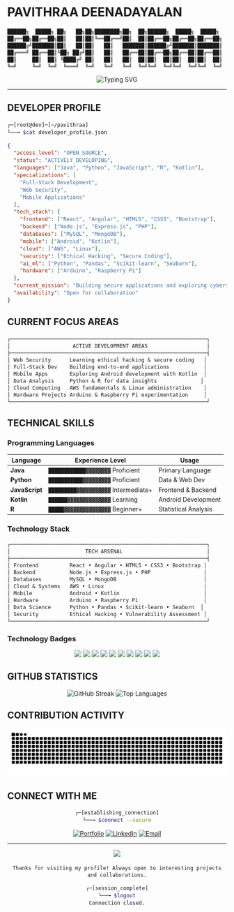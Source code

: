 # PAVITHRAA DEENADAYALAN

```
██████╗  █████╗ ██╗   ██╗██╗████████╗██╗  ██╗██████╗  █████╗  █████╗ 
██╔══██╗██╔══██╗██║   ██║██║╚══██╔══╝██║  ██║██╔══██╗██╔══██╗██╔══██╗
██████╔╝███████║██║   ██║██║   ██║   ███████║██████╔╝███████║███████║
██╔═══╝ ██╔══██║╚██╗ ██╔╝██║   ██║   ██╔══██║██╔══██╗██╔══██║██╔══██║
██║     ██║  ██║ ╚████╔╝ ██║   ██║   ██║  ██║██║  ██║██║  ██║██║  ██║
╚═╝     ╚═╝  ╚═╝  ╚═══╝  ╚═╝   ╚═╝   ╚═╝  ╚═╝╚═╝  ╚═╝╚═╝  ╚═╝╚═╝  ╚═╝
```

<div align="center">
  <img src="https://readme-typing-svg.herokuapp.com?font=Orbitron&weight=700&size=22&pause=1000&color=00FF41&center=true&vCenter=true&width=600&lines=FULL-STACK+DEVELOPER;CYBERSECURITY+ENTHUSIAST;CODE+ARCHITECT" alt="Typing SVG" />
</div>

---

## DEVELOPER PROFILE

```bash
┌─[root@dev]─[~/pavithraa]
└──╼ $cat developer_profile.json
```

```json
{
  "access_level": "OPEN_SOURCE",
  "status": "ACTIVELY_DEVELOPING",
  "languages": ["Java", "Python", "JavaScript", "R", "Kotlin"],
  "specializations": [
    "Full-Stack Development",
    "Web Security",
    "Mobile Applications"
  ],
  "tech_stack": {
    "frontend": ["React", "Angular", "HTML5", "CSS3", "Bootstrap"],
    "backend": ["Node.js", "Express.js", "PHP"],
    "databases": ["MySQL", "MongoDB"],
    "mobile": ["Android", "Kotlin"],
    "cloud": ["AWS", "Linux"],
    "security": ["Ethical Hacking", "Secure Coding"],
    "ai_ml": ["Python", "Pandas", "Scikit-learn", "Seaborn"],
    "hardware": ["Arduino", "Raspberry Pi"]
  },
  "current_mission": "Building secure applications and exploring cybersecurity",
  "availability": "Open for collaboration"
}
```

## CURRENT FOCUS AREAS

```
┌───────────────────────────────────────────────────────────────┐
│                    ACTIVE DEVELOPMENT AREAS                   │
├───────────────────────────────────────────────────────────────┤
│ Web Security      Learning ethical hacking & secure coding   │
│ Full-Stack Dev    Building end-to-end applications           │
│ Mobile Apps       Exploring Android development with Kotlin  │
│ Data Analysis     Python & R for data insights              │
│ Cloud Computing   AWS fundamentals & Linux administration    │
│ Hardware Projects Arduino & Raspberry Pi experimentation     │
└───────────────────────────────────────────────────────────────┘
```

## TECHNICAL SKILLS

### Programming Languages

| **Language** | **Experience Level** | **Usage** |
|--------------|---------------------|-----------|
| **Java** | `████████████▓▓▓▓▓▓▓▓` Proficient | Primary Language |
| **Python** | `███████████▓▓▓▓▓▓▓▓▓` Proficient | Data & Web Dev |
| **JavaScript** | `█████████▓▓▓▓▓▓▓▓▓▓▓` Intermediate+ | Frontend & Backend |
| **Kotlin** | `██████▓▓▓▓▓▓▓▓▓▓▓▓▓▓` Learning | Android Development |
| **R** | `█████▓▓▓▓▓▓▓▓▓▓▓▓▓▓▓` Beginner+ | Statistical Analysis |

### Technology Stack

```
┌───────────────────────────────────────────────────────────────┐
│                        TECH ARSENAL                           │
├───────────────────────────────────────────────────────────────┤
│ Frontend          React • Angular • HTML5 • CSS3 • Bootstrap │
│ Backend           Node.js • Express.js • PHP                 │
│ Databases         MySQL • MongoDB                            │
│ Cloud & Systems   AWS • Linux                                │
│ Mobile            Android • Kotlin                           │
│ Hardware          Arduino • Raspberry Pi                     │
│ Data Science      Python • Pandas • Scikit-learn • Seaborn  │
│ Security          Ethical Hacking • Vulnerability Assessment │
└───────────────────────────────────────────────────────────────┘
```

### Technology Badges

<p align="center">
<img src="https://img.shields.io/badge/Java-ED8B00?style=for-the-badge&logo=java&logoColor=white" />
<img src="https://img.shields.io/badge/Python-3776AB?style=for-the-badge&logo=python&logoColor=white" />
<img src="https://img.shields.io/badge/JavaScript-F7DF1E?style=for-the-badge&logo=javascript&logoColor=black" />
<img src="https://img.shields.io/badge/React-20232A?style=for-the-badge&logo=react&logoColor=61DAFB" />
<img src="https://img.shields.io/badge/Angular-DD0031?style=for-the-badge&logo=angular&logoColor=white" />
<img src="https://img.shields.io/badge/Node.js-43853D?style=for-the-badge&logo=node.js&logoColor=white" />
<img src="https://img.shields.io/badge/Amazon_AWS-232F3E?style=for-the-badge&logo=amazon-aws&logoColor=white" />
<img src="https://img.shields.io/badge/MongoDB-4EA94B?style=for-the-badge&logo=mongodb&logoColor=white" />
<img src="https://img.shields.io/badge/MySQL-00000F?style=for-the-badge&logo=mysql&logoColor=white" />
<img src="https://img.shields.io/badge/Linux-FCC624?style=for-the-badge&logo=linux&logoColor=black" />
</p>

## GITHUB STATISTICS

<div align="center">

<img src="https://github-readme-streak-stats.herokuapp.com/?user=PavithraaDeenadayalan&theme=dark&hide_border=true" alt="GitHub Streak" />

<img src="https://github-readme-stats.vercel.app/api/top-langs/?username=PavithraaDeenadayalan&layout=compact&theme=dark&hide_border=true" alt="Top Languages" />

</div>

## CONTRIBUTION ACTIVITY

<div align="center">
  <img src="https://raw.githubusercontent.com/PavithraaDeenadayalan/PavithraaDeenadayalan/output/snake.svg" alt="Snake animation" />
</div>

## CONNECT WITH ME

<div align="center">

```bash
┌─[establishing_connection]
└──╼ $connect --secure
```

[![Portfolio](https://img.shields.io/badge/Portfolio-FF5722?style=for-the-badge&logo=safari&logoColor=white)](https://pavithraadeenadayalan.github.io/Portfolio/)
[![LinkedIn](https://img.shields.io/badge/LinkedIn-0077B5?style=for-the-badge&logo=linkedin&logoColor=white)](https://linkedin.com/in/pavithraadeenadayalan)
[![Email](https://img.shields.io/badge/Email-D14836?style=for-the-badge&logo=gmail&logoColor=white)](mailto:pavithraadeenadayalan35@gmail.com)

</div>

---

<div align="center">

<img src="https://komarev.com/ghpvc/?username=PavithraaDeenadayalan&color=blueviolet&style=flat-square&label=Profile+Views" />

```
Thanks for visiting my profile! Always open to interesting projects and collaborations.
```

```bash
┌─[session_complete]
└──╼ $logout
Connection closed.
```

</div>
